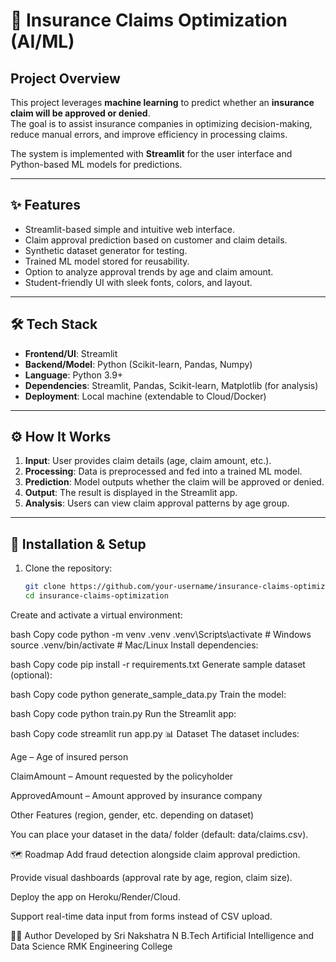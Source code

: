 # 🏥 Insurance Claims Optimization (AI/ML)

## Project Overview
This project leverages **machine learning** to predict whether an **insurance claim will be approved or denied**.  
The goal is to assist insurance companies in optimizing decision-making, reduce manual errors, and improve efficiency in processing claims.  

The system is implemented with **Streamlit** for the user interface and Python-based ML models for predictions.  

---

## ✨ Features
- Streamlit-based simple and intuitive web interface.  
- Claim approval prediction based on customer and claim details.  
- Synthetic dataset generator for testing.  
- Trained ML model stored for reusability.  
- Option to analyze approval trends by age and claim amount.  
- Student-friendly UI with sleek fonts, colors, and layout.  

---

## 🛠 Tech Stack
- **Frontend/UI**: Streamlit  
- **Backend/Model**: Python (Scikit-learn, Pandas, Numpy)  
- **Language**: Python 3.9+  
- **Dependencies**: Streamlit, Pandas, Scikit-learn, Matplotlib (for analysis)  
- **Deployment**: Local machine (extendable to Cloud/Docker)  

---

## ⚙️ How It Works
1. **Input**: User provides claim details (age, claim amount, etc.).  
2. **Processing**: Data is preprocessed and fed into a trained ML model.  
3. **Prediction**: Model outputs whether the claim will be approved or denied.  
4. **Output**: The result is displayed in the Streamlit app.  
5. **Analysis**: Users can view claim approval patterns by age group.  

---

## 🚀 Installation & Setup

1. Clone the repository:
   ```bash
   git clone https://github.com/your-username/insurance-claims-optimization.git
   cd insurance-claims-optimization
Create and activate a virtual environment:

bash
Copy code
python -m venv .venv
.venv\Scripts\activate   # Windows
source .venv/bin/activate   # Mac/Linux
Install dependencies:

bash
Copy code
pip install -r requirements.txt
Generate sample dataset (optional):

bash
Copy code
python generate_sample_data.py
Train the model:

bash
Copy code
python train.py
Run the Streamlit app:

bash
Copy code
streamlit run app.py
📊 Dataset
The dataset includes:

Age – Age of insured person

ClaimAmount – Amount requested by the policyholder

ApprovedAmount – Amount approved by insurance company

Other Features (region, gender, etc. depending on dataset)

You can place your dataset in the data/ folder (default: data/claims.csv).

🗺 Roadmap
Add fraud detection alongside claim approval prediction.

Provide visual dashboards (approval rate by age, region, claim size).

Deploy the app on Heroku/Render/Cloud.

Support real-time data input from forms instead of CSV upload.


👩‍💻 Author
Developed by Sri Nakshatra N
B.Tech Artificial Intelligence and Data Science
RMK Engineering College
